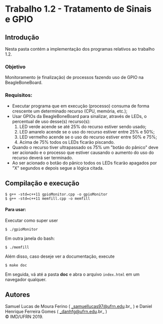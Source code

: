 # Trabalho 1.2 - Tratamento de Sinais e GPIO

## Introdução  

Nesta pasta contém a implementação dos programas relativos ao trabalho 1.2.

### Objetivo
Monitoramento (e finalização) de processos fazendo uso de GPIO na BeagleBoneBoard.

### Requisitos:
* Executar programa que em execução (processo) consuma de forma crescente um determinado recurso (CPU, memória, etc.);
* Usar GPIOs da BeagleBoneBoard para sinalizar, através de LEDs, o 
percentual de uso desse(s) recurso(s):
	1. LED verde acende se até 25% do recurso estiver sendo usado;
	2. LED amarelo acende se o uso do recurso estiver entre 25% e 50%;
	3. LED vermelho acende se o uso do recurso estiver entre 50% e 75%;
	4. Acima de 75% todos os LEDs ficarão piscando.
* Quando o recurso tiver ultrapassado os 75% um "botão do pânico" deve ser acionado e o processo que estiver causando o aumento do uso do recurso deverá ser terminado.
* Ao ser acionado o botão do pânico todos os LEDs ficarão apagados por "X" segundos e depois segue a lógica citada.
  
## Compilação e execução  
```
$ g++ -std=c++11 gpioMonitor.cpp -o gpioMonitor
$ g++ -std=c++11 memfill.cpp -o memfill
```
#### Para usar:
Executar como super user
```
$ ./gpioMonitor
```
Em outra janela do bash:
```
$ ./memfill
```  
  
Além disso, caso deseje ver a documentação, execute  

```
$ make doc
```  
Em seguida, vá até a pasta **doc** e abra o arquivo `index.html` em um navegador qualquer.   
## Autores  
Samuel Lucas de Moura Ferino ( _samuellucas97@ufrn.edu.br_ ) e Daniel Henrique Ferreira Gomes ( _danhfg@ufrn.edu.br_ )     
:copyright: IMD/UFRN 2019. 